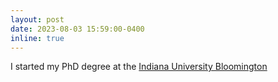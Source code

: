 ```yaml
---
layout: post
date: 2023-08-03 15:59:00-0400
inline: true
---
```


I started my PhD degree at the [Indiana University Bloomington](https://bloomington.iu.edu/index.html)